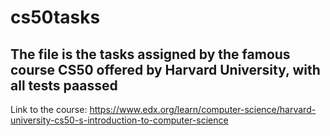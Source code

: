 # cs50tasks

## The file is the tasks assigned by the famous course CS50 offered by Harvard University, with all tests paassed

Link to the course: https://www.edx.org/learn/computer-science/harvard-university-cs50-s-introduction-to-computer-science
